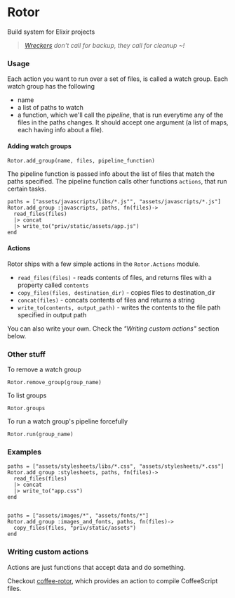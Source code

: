 # Rotor

Build system for Elixir projects

> *[Wreckers][1] don't call for backup, they call for cleanup ~!*

[1]: http://en.wikipedia.org/wiki/Wreckers_(Transformers)

### Usage

Each action you want to run over a set of files, is called a watch group. Each watch group has the following

* name
* a list of paths to watch
* a function, which we'll call the *pipeline*, that is run everytime any of the files in the paths changes. It should accept one argument (a list of maps, each having info about a file).


#### Adding watch groups

```
Rotor.add_group(name, files, pipeline_function)
```

The pipeline function is passed info about the list of files that match the paths specified. The pipeline function calls other functions `actions`, that run certain tasks.


```
paths = ["assets/javascripts/libs/*.js"", "assets/javascripts/*.js"]
Rotor.add_group :javascripts, paths, fn(files)->
  read_files(files)
  |> concat
  |> write_to("priv/static/assets/app.js")
end
```

#### Actions

Rotor ships with a few simple actions in the `Rotor.Actions` module.

* `read_files(files)` - reads contents of files, and returns files with a property called `contents`
* `copy_files(files, destination_dir)` - copies files to destination_dir
* `concat(files)` - concats contents of files and returns a string
* `write_to(contents, output_path)` - writes the contents to the file path specified in output path

You can also write your own. Check the *"Writing custom actions"* section below.


### Other stuff

To remove a watch group

```
Rotor.remove_group(group_name)
```

To list groups

```
Rotor.groups
```

To run a watch group's pipeline forcefully

```
Rotor.run(group_name)
```

### Examples

```
paths = ["assets/stylesheets/libs/*.css", "assets/stylesheets/*.css"]
Rotor.add_group :stylesheets, paths, fn(files)->
  read_files(files)
  |> concat
  |> write_to("app.css")
end


paths = ["assets/images/*", "assets/fonts/*"]
Rotor.add_group :images_and_fonts, paths, fn(files)->
  copy_files(files, "priv/static/assets")
end
```

### Writing custom actions

Actions are just functions that accept data and do something.

Checkout [coffee-rotor](https://github.com/HashNuke/coffee-rotor), which provides an action to compile CoffeeScript files.
